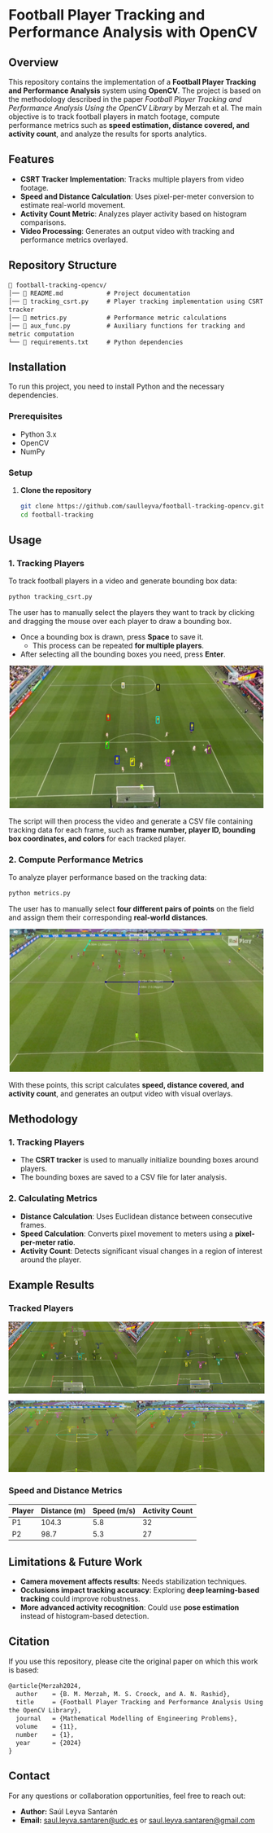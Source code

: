 # Football Player Tracking and Performance Analysis with OpenCV

## Overview
This repository contains the implementation of a **Football Player Tracking and Performance Analysis** system using **OpenCV**. The project is based on the methodology described in the paper *Football Player Tracking and Performance Analysis Using the OpenCV Library* by Merzah et al. The main objective is to track football players in match footage, compute performance metrics such as **speed estimation, distance covered, and activity count**, and analyze the results for sports analytics.

## Features
- **CSRT Tracker Implementation**: Tracks multiple players from video footage.
- **Speed and Distance Calculation**: Uses pixel-per-meter conversion to estimate real-world movement.
- **Activity Count Metric**: Analyzes player activity based on histogram comparisons.
- **Video Processing**: Generates an output video with tracking and performance metrics overlayed.

## Repository Structure
```
📂 football-tracking-opencv/
│── 📄 README.md            # Project documentation
│── 📄 tracking_csrt.py     # Player tracking implementation using CSRT tracker
│── 📄 metrics.py           # Performance metric calculations
│── 📄 aux_func.py          # Auxiliary functions for tracking and metric computation
└── 📄 requirements.txt     # Python dependencies
```

## Installation
To run this project, you need to install Python and the necessary dependencies.

### Prerequisites
- Python 3.x
- OpenCV
- NumPy

### Setup
1. **Clone the repository**
   ```bash
   git clone https://github.com/saulleyva/football-tracking-opencv.git
   cd football-tracking
   ```
   
## Usage
### 1. Tracking Players
To track football players in a video and generate bounding box data:
```bash
python tracking_csrt.py
```

The user has to manually select the players they want to track by clicking and dragging the mouse over each player to draw a bounding box.

- Once a bounding box is drawn, press **Space** to save it.
   - This process can be repeated **for multiple players**.
- After selecting all the bounding boxes you need, press **Enter**.

<div align="center">
<img src="images/player_bbox.png" alt="Tracked Players" width="500">
</div>

The script will then process the video and generate a CSV file containing tracking data for each frame, such as **frame number, player ID, bounding box coordinates, and colors** for each tracked player.

### 2. Compute Performance Metrics
To analyze player performance based on the tracking data:
```bash
python metrics.py
```
The user has to manually select **four different pairs of points** on the field and assign them their corresponding **real-world distances**.

<div align="center">
<img src="images/field_measurements.png" alt="Field Measurements" width="500">
</div>

With these points, this script calculates **speed, distance covered, and activity count**, and generates an output video with visual overlays.

## Methodology
### 1. **Tracking Players**
- The **CSRT tracker** is used to manually initialize bounding boxes around players.
- The bounding boxes are saved to a CSV file for later analysis.

### 2. **Calculating Metrics**
- **Distance Calculation**: Uses Euclidean distance between consecutive frames.
- **Speed Calculation**: Converts pixel movement to meters using a **pixel-per-meter ratio**.
- **Activity Count**: Detects significant visual changes in a region of interest around the player.

## Example Results
### **Tracked Players**
![Results](images/results.png)

### **Speed and Distance Metrics**
| Player | Distance (m) | Speed (m/s) | Activity Count |
|--------|-------------|-------------|---------------|
| P1     | 104.3       | 5.8         | 32            |
| P2     | 98.7        | 5.3         | 27            |

## Limitations & Future Work
- **Camera movement affects results**: Needs stabilization techniques.
- **Occlusions impact tracking accuracy**: Exploring **deep learning-based tracking** could improve robustness.
- **More advanced activity recognition**: Could use **pose estimation** instead of histogram-based detection.

## Citation
If you use this repository, please cite the original paper on which this work is based:
```
@article{Merzah2024,
  author    = {B. M. Merzah, M. S. Croock, and A. N. Rashid},
  title     = {Football Player Tracking and Performance Analysis Using the OpenCV Library},
  journal   = {Mathematical Modelling of Engineering Problems},
  volume    = {11},
  number    = {1},
  year      = {2024}
}
```

## Contact
For any questions or collaboration opportunities, feel free to reach out:
- **Author:** Saúl Leyva Santarén
- **Email:** saul.leyva.santaren@udc.es or saul.leyva.santaren@gmail.com
